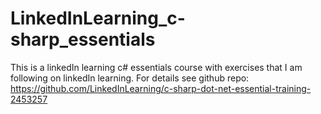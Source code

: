 # LinkedInLearning_c-sharp_essentials

This is a linkedIn learning c# essentials course with exercises that I am following on linkedIn learning. For details see github repo: https://github.com/LinkedInLearning/c-sharp-dot-net-essential-training-2453257
